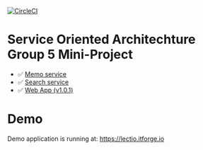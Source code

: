 [![CircleCI](https://circleci.com/gh/itforge-eros/soa2019-group5.svg?style=svg)](https://circleci.com/gh/itforge-eros/soa2019-group5)

# Service Oriented Architechture Group 5 Mini-Project

* :white_check_mark: [Memo service](https://github.com/itforge-eros/soa2019-group5/tree/master/memo-service)
* :white_check_mark: [Search service](https://github.com/itforge-eros/soa2019-group5/tree/master/search-service)
* :white_check_mark: [Web App (v1.0.1)](https://github.com/itforge-eros/soa2019-group5/tree/master/lectio-pwa)

# Demo

Demo application is running at:
https://lectio.itforge.io
